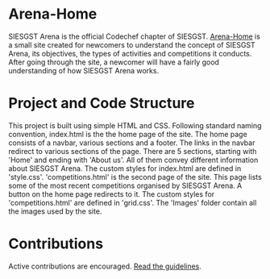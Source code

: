 # Arena-Home

SIESGST Arena is the official Codechef chapter of SIESGST.
[Arena-Home](https://surelyanushka.github.io/Arena-Home/) is a small site created for newcomers to understand the concept of SIESGST Arena, its objectives,
the types of activities and competitions it conducts.
After going through the site, a newcomer will have a fairly good understanding of how SIESGST Arena works.

# Project and Code Structure

This project is built using simple HTML and CSS.
Following standard naming convention, index.html is the the home page of the site. The home page consists of a navbar, various sections and a footer. The links 
in the navbar redirect to various sections of the page. There are 5 sections, starting with 'Home' and ending with 'About us'. 
All of them convey different information about SIESGST Arena.
The custom styles for index.html are defined in 'style.css'. 
'competitions.html' is the second page of the site. 
This page lists some of the most recent competitions organised by SIESGST Arena.
A button on the home page redirects to it. The custom styles for 'competitions.html' are defined in 'grid.css'.
The 'Images' folder contain all the images used by the site.

# Contributions

Active contributions are encouraged. [Read the guidelines](CONTRIBUTING.md).
